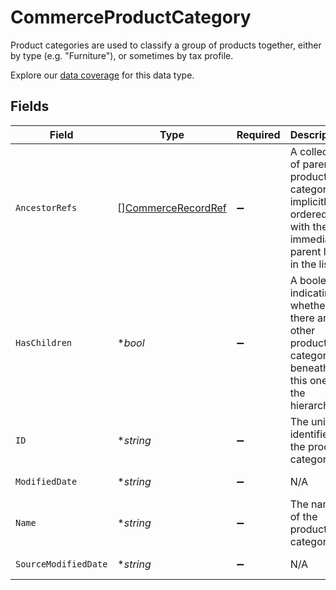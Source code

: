 # CommerceProductCategory

Product categories are used to classify a group of products together, either by type (e.g. "Furniture"), or sometimes by tax profile.

Explore our [data coverage](https://knowledge.codat.io/supported-features/commerce?view=tab-by-data-type&dataType=commerce-productCategories) for this data type.


## Fields

| Field                                                                                                    | Type                                                                                                     | Required                                                                                                 | Description                                                                                              | Example                                                                                                  |
| -------------------------------------------------------------------------------------------------------- | -------------------------------------------------------------------------------------------------------- | -------------------------------------------------------------------------------------------------------- | -------------------------------------------------------------------------------------------------------- | -------------------------------------------------------------------------------------------------------- |
| `AncestorRefs`                                                                                           | [][CommerceRecordRef](../../models/shared/commercerecordref.md)                                          | :heavy_minus_sign:                                                                                       | A collection of parent product categories implicitly ordered with the immediate parent last in the list. |                                                                                                          |
| `HasChildren`                                                                                            | **bool*                                                                                                  | :heavy_minus_sign:                                                                                       | A boolean indicating whether there are other product categories beneath this one in the hierarchy.       |                                                                                                          |
| `ID`                                                                                                     | **string*                                                                                                | :heavy_minus_sign:                                                                                       | The unique identifier of the product category                                                            | "102"                                                                                                    |
| `ModifiedDate`                                                                                           | **string*                                                                                                | :heavy_minus_sign:                                                                                       | N/A                                                                                                      | 2022-10-23T00:00:00.000Z                                                                                 |
| `Name`                                                                                                   | **string*                                                                                                | :heavy_minus_sign:                                                                                       | The name of the product category                                                                         | Entertainment                                                                                            |
| `SourceModifiedDate`                                                                                     | **string*                                                                                                | :heavy_minus_sign:                                                                                       | N/A                                                                                                      | 2022-10-23T00:00:00.000Z                                                                                 |